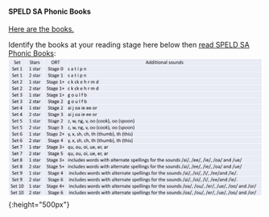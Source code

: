 #### SPELD SA Phonic Books

<a href="https://speldsa.org.au/pages/speld-sa-phonic-books-jp#SPELD SA Phonic Book Sets">Here are the books.</a>  

Identify the books at your reading stage here below then [read SPELD SA Phonic Books](https://speldsa.org.au/pages/speld-sa-phonic-books-jp):  
![ort](/images2/ort_equiv.png){:height="500px"}   

